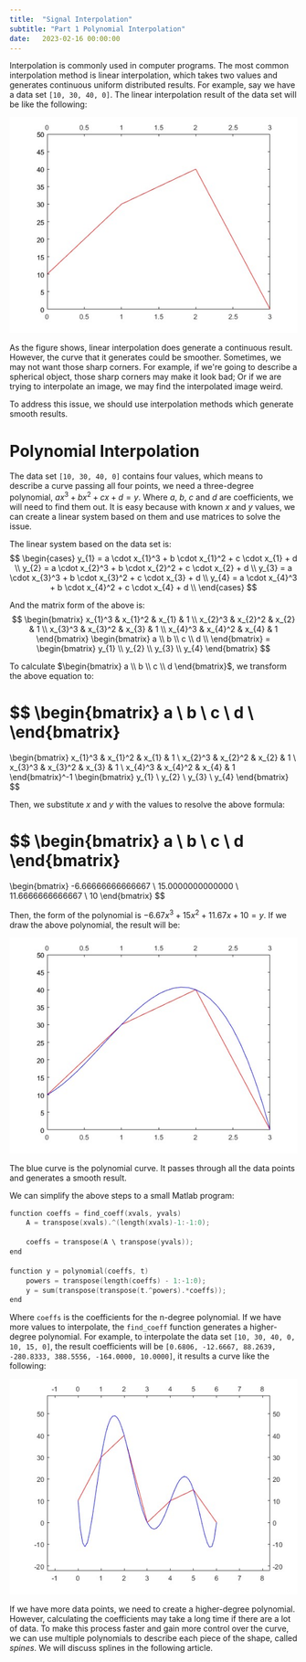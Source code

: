 ```yaml
---
title:  "Signal Interpolation"
subtitle: "Part 1 Polynomial Interpolation"
date:   2023-02-16 00:00:00
---
```


Interpolation is commonly used in computer programs. The most common interpolation method is linear interpolation, which takes two values and generates continuous uniform distributed results. For example, say we have a data set `[10, 30, 40, 0]`. The linear interpolation result of the data set will be like the following:

![Linear Interpolation](/images/1-interpolation-polynomial.md/linear.jpg)

As the figure shows, linear interpolation does generate a continuous result. However, the curve that it generates could be smoother. Sometimes, we may not want those sharp corners. For example, if we're going to describe a spherical object, those sharp corners may make it look bad; Or if we are trying to interpolate an image, we may find the interpolated image weird.

To address this issue, we should use interpolation methods which generate smooth results.

# Polynomial Interpolation

The data set `[10, 30, 40, 0]` contains four values, which means to describe a curve passing all four points, we need a three-degree polynomial, $ax^3+bx^2+cx+d=y$. Where $a$, $b$, $c$ and $d$ are coefficients, we will need to find them out. It is easy because with known $x$ and $y$ values, we can create a linear system based on them and use matrices to solve the issue.

The linear system based on the data set is:
$$
\begin{cases}
y_{1} = a \cdot x_{1}^3 + b \cdot x_{1}^2 + c \cdot x_{1} + d \\ 
y_{2} = a \cdot x_{2}^3 + b \cdot x_{2}^2 + c \cdot x_{2} + d \\ 
y_{3} = a \cdot x_{3}^3 + b \cdot x_{3}^2 + c \cdot x_{3} + d \\ 
y_{4} = a \cdot x_{4}^3 + b \cdot x_{4}^2 + c \cdot x_{4} + d \\ 
\end{cases}
$$

And the matrix form of the above is:
$$
\begin{bmatrix}
x_{1}^3 & x_{1}^2 & x_{1} & 1 \\
x_{2}^3 & x_{2}^2 & x_{2} & 1 \\
x_{3}^3 & x_{3}^2 & x_{3} & 1 \\
x_{4}^3 & x_{4}^2 & x_{4} & 1
\end{bmatrix}
\begin{bmatrix}
a \\
b \\
c \\
d \\
\end{bmatrix} = 
\begin{bmatrix}
y_{1} \\
y_{2} \\
y_{3} \\
y_{4}
\end{bmatrix}
$$

To calculate $\begin{bmatrix} a \\ b \\ c \\ d \end{bmatrix}$, we transform the above equation to:

$$
\begin{bmatrix}
a \\
b \\
c \\
d \\
\end{bmatrix}
=
\begin{bmatrix}
x_{1}^3 & x_{1}^2 & x_{1} & 1 \\
x_{2}^3 & x_{2}^2 & x_{2} & 1 \\
x_{3}^3 & x_{3}^2 & x_{3} & 1 \\
x_{4}^3 & x_{4}^2 & x_{4} & 1
\end{bmatrix}^-1
\begin{bmatrix}
y_{1} \\
y_{2} \\
y_{3} \\
y_{4}
\end{bmatrix}
$$

Then, we substitute $x$ and $y$ with the values to resolve the above formula:

$$
\begin{bmatrix}
a \\
b \\
c \\
d
\end{bmatrix}
=
\begin{bmatrix}
-6.66666666666667 \\ 
15.0000000000000 \\ 
11.6666666666667 \\ 
10 
\end{bmatrix}
$$

Then, the form of the polynomial is $-6.67x^3+15x^2+11.67x+10=y$.
If we draw the above polynomial, the result will be:

![Polynomial](/images/1-interpolation-polynomial.md/polynomial.jpg)

The blue curve is the polynomial curve. It passes through all the data points and generates a smooth result. 

We can simplify the above steps to a small Matlab program:
```c
function coeffs = find_coeff(xvals, yvals)
    A = transpose(xvals).^(length(xvals)-1:-1:0);

    coeffs = transpose(A \ transpose(yvals));
end

function y = polynomial(coeffs, t)
    powers = transpose(length(coeffs) - 1:-1:0);
    y = sum(transpose(transpose(t.^powers).*coeffs));
end

```
Where `coeffs` is the coefficients for the n-degree polynomial. If we have more values to interpolate, the `find_coeff` function generates a higher-degree polynomial. For example, to interpolate the data set `[10, 30, 40, 0, 10, 15, 0]`, the result coefficients will be `[0.6806, -12.6667, 88.2639, -280.8333, 388.5556, -164.0000, 10.0000]`, it results a curve like the following:

![Higher-Degree Polynomial](/images/1-interpolation-polynomial.md/higher-degree.jpg)

If we have more data points, we need to create a higher-degree polynomial. However, calculating the coefficients may take a long time if there are a lot of data. To make this process faster and gain more control over the curve, we can use multiple polynomials to describe each piece of the shape, called *spines*. We will discuss splines in the following article.
